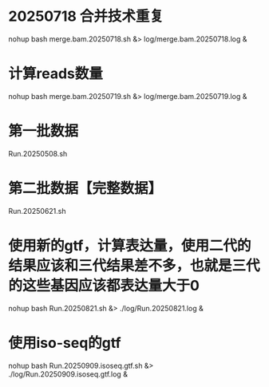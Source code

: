 # 20250718 合并技术重复
nohup bash merge.bam.20250718.sh &> log/merge.bam.20250718.log &
# 计算reads数量
nohup bash merge.bam.20250719.sh &> log/merge.bam.20250719.log &

# 第一批数据 
Run.20250508.sh

# 第二批数据【完整数据】
Run.20250621.sh

# 使用新的gtf，计算表达量，使用二代的结果应该和三代结果差不多，也就是三代的这些基因应该都表达量大于0
nohup bash Run.20250821.sh &> ./log/Run.20250821.log &

# 使用iso-seq的gtf
nohup bash Run.20250909.isoseq.gtf.sh &> ./log/Run.20250909.isoseq.gtf.log &